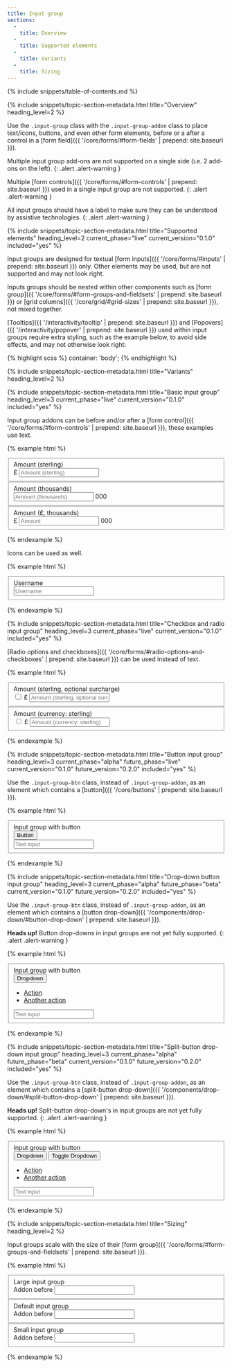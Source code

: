 ```yaml
---
title: Input group
sections:
  -
    title: Overview
  -
    title: Supported elements
  -
    title: Variants
  -
    title: Sizing
---
```


{% include snippets/table-of-contents.md %}

{% include snippets/topic-section-metadata.html
  title="Overview"
  heading_level=2
%}

Use the `.input-group` class with the `.input-group-addon` class to place text/icons, buttons, and even other form
elements, before or a after a control in a [form field]({{ '/core/forms/#form-fields' | prepend: site.baseurl }}).

Multiple input group add-ons are not supported on a single side (i.e. 2 add-ons on the left).
{: .alert .alert-warning }

Multiple [form controls]({{ '/core/forms/#form-controls' | prepend: site.baseurl }}) used in a single input group are
not supported.
{: .alert .alert-warning }

All input groups should have a label to make sure they can be understood by assistive technologies.
{: .alert .alert-warning }

{% include snippets/topic-section-metadata.html
  title="Supported elements"
  heading_level=2
  current_phase="live"
  current_version="0.1.0"
  included="yes"
%}

Input groups are designed for textual [form inputs]({{ '/core/forms/#inputs' | prepend: site.baseurl }}) only.
Other elements may be used, but are not supported and may not look right.

Inputs groups should be nested within other components such as
[form group]({{ '/core/forms/#form-groups-and-fieldsets' | prepend: site.baseurl }}) or
[grid columns]({{ '/core/grid/#grid-sizes' | prepend: site.baseurl }}), not mixed together.

[Tooltips]({{ '/interactivity/tooltip' | prepend: site.baseurl }}) and
[Popovers]({{ '/interactivity/popover' | prepend: site.baseurl }}) used within input groups require extra styling,
such as the example below, to avoid side effects, and may not otherwise look right:

{% highlight scss %}
container: 'body';
{% endhighlight %}

{% include snippets/topic-section-metadata.html
  title="Variants"
  heading_level=2
%}

{% include snippets/topic-section-metadata.html
  title="Basic input group"
  heading_level=3
  current_phase="live"
  current_version="0.1.0"
  included="yes"
%}

Input group addons can be before and/or after a
[form control]({{ '/core/forms/#form-controls' | prepend: site.baseurl }}), these examples use text.

{% example html %}
<form>
  <!-- Input group addon before a form control -->
  <fieldset class="form-group">
    <label class="control-label" for="form-input-group-example-1">Amount (sterling)</label>
    <div class="input-group">
      <span class="input-group-addon" id="form-input-group-example-1-addon-1">£</span>
      <input type="number" class="form-control" placeholder="Amount (sterling)" id="form-input-group-example-1" aria-describedby="form-input-group-example-1-addon-1">
    </div>
  </fieldset>

  <!-- Input group addon after a form control -->
  <fieldset class="form-group">
    <label class="control-label" for="form-input-group-example-2">Amount (thousands)</label>
    <div class="input-group">
      <input type="number" class="form-control" placeholder="Amount (thousands)" id="form-input-group-example-2" aria-describedby="form-input-group-example-2-addon-1">
      <span class="input-group-addon" id="form-input-group-example-2-addon-1">000</span>
    </div>
  </fieldset>

  <!-- Input group addon before and after a form control -->
  <fieldset class="form-group">
    <label class="control-label" for="form-input-group-example-3">Amount (£, thousands)</label>
    <div class="input-group">
      <span class="input-group-addon" id="form-input-group-example-3-addon-1">£</span>
      <input type="number" class="form-control" placeholder="Amount" id="form-input-group-example-3" aria-describedby="form-input-group-example-3-addon-1" aria-describedby="form-input-group-example-3-addon-2">
      <span class="input-group-addon" id="form-input-group-example-3-addon-2">000</span>
    </div>
  </fieldset>
</form>
{% endexample %}

Icons can be used as well.

{% example html %}
<form>
  <fieldset class="form-group">
    <label class="control-label" for="form-input-group-example-4">Username</label>
    <div class="input-group">
      <span class="input-group-addon" id="form-input-group-example-4-addon-1"><i class="fa fa-user" aria-hidden="true"></i></span>
      <input type="text" class="form-control" placeholder="Username" id="form-input-group-example-4" aria-describedby="form-input-group-example-4-addon-1">
    </div>
  </fieldset>
</form>
{% endexample %}

{% include snippets/topic-section-metadata.html
  title="Checkbox and radio input group"
  heading_level=3
  current_phase="live"
  current_version="0.1.0"
  included="yes"
%}

[Radio options and checkboxes]({{ '/core/forms/#radio-options-and-checkboxes' | prepend: site.baseurl }}) can be used
instead of text.

{% example html %}
<form>
  <!-- Input group addon with checkbox control -->
  <fieldset class="form-group">
    <label class="control-label" for="form-input-group-example-5">Amount (sterling, optional surcharge)</label>
    <div class="input-group">
      <span class="input-group-addon" id="form-input-group-example-5-addon-1">
        <input type="checkbox" aria-label="checkbox"> £
      </span>
      <input type="text" class="form-control" placeholder="Amount (sterling, optional surcharge)" id="form-input-group-example-5" aria-describedby="form-input-group-example-5-addon-1">
    </div>
  </fieldset>

  <!-- Input group addon with radio option control -->
  <fieldset class="form-group">
    <label class="control-label" for="form-input-group-example-6">Amount (currency: sterling)</label>
    <div class="input-group">
      <span class="input-group-addon" id="form-input-group-example-6-addon-1">
        <input type="radio" aria-label="radio option"> £
      </span>
      <input type="text" class="form-control" placeholder="Amount (currency: sterling)" id="form-input-group-example-6" aria-describedby="form-input-group-example-6-addon-1">
    </div>
  </fieldset>
</form>
{% endexample %}

{% include snippets/topic-section-metadata.html
  title="Button input group"
  heading_level=3
  current_phase="alpha"
  future_phase="live"
  current_version="0.1.0"
  future_version="0.2.0"
  included="yes"
%}

Use the `.input-group-btn` class, instead of `.input-group-addon`, as an element which contains a
[button]({{ '/core/buttons' | prepend: site.baseurl }}).

{% example html %}
<form>
  <!-- Input group with a button -->
  <fieldset class="form-group">
    <label class="control-label" for="form-input-group-example-6">Input group with button</label>
    <div class="input-group">
      <div class="input-group-btn">
        <button class="btn btn-bsk btn-default">Button</button>
      </div>
      <input type="text" class="form-control" placeholder="Text input" id="form-input-group-example-6">
    </div>
  </fieldset>
</form>
{% endexample %}

{% include snippets/topic-section-metadata.html
  title="Drop-down button input group"
  heading_level=3
  current_phase="alpha"
  future_phase="beta"
  current_version="0.1.0"
  future_version="0.2.0"
  included="yes"
%}

Use the `.input-group-btn` class, instead of `.input-group-addon`, as an element which contains a
[button drop-down]({{ '/components/drop-down/#button-drop-down' | prepend: site.baseurl }}).

**Heads up!** Button drop-downs in input groups are not yet fully supported.
{: .alert .alert-warning }

{% example html %}
<form>
  <!-- Input group with a button drop-down -->
  <fieldset class="form-group">
    <label class="control-label" for="form-input-group-example-7">Input group with button</label>
    <div class="input-group">
      <div class="input-group-btn">
        <div class="dropdown">
          <button class="btn btn-bsk btn-default dropdown-toggle" type="button" data-toggle="dropdown" aria-haspopup="true" aria-expanded="true">
            Dropdown <span class="caret"></span>
          </button>
          <ul class="dropdown-menu dropdown-menu-bsk" aria-labelledby="dropdown-menu-1">
            <li><a href="#">Action</a></li>
            <li><a href="#">Another action</a></li>
          </ul>
        </div>
      </div>
      <input type="text" class="form-control" placeholder="Text input" id="form-input-group-example-7">
    </div>
  </fieldset>
</form>
{% endexample %}

{% include snippets/topic-section-metadata.html
  title="Split-button drop-down input group"
  heading_level=3
  current_phase="alpha"
  future_phase="beta"
  current_version="0.1.0"
  future_version="0.2.0"
  included="yes"
%}

Use the `.input-group-btn` class, instead of `.input-group-addon`, as an element which contains a
[split-button drop-down]({{ '/components/drop-down/#split-button-drop-down' | prepend: site.baseurl }}).

**Heads up!** Split-button drop-down's in input groups are not yet fully supported.
{: .alert .alert-warning }

{% example html %}
<form>
  <!-- Input group with a split-button drop-down -->
  <fieldset class="form-group">
    <label class="control-label" for="form-input-group-example-8">Input group with button</label>
    <div class="input-group">
      <div class="input-group-btn">
        <div class="btn-group">
          <button class="btn btn-bsk btn-default" type="button">Dropdown</button>
          <button class="btn btn-bsk btn-default dropdown-toggle" type="button" data-toggle="dropdown" aria-haspopup="true" aria-expanded="false">
            <span class="caret"></span>
            <span class="sr-only">Toggle Dropdown</span>
          </button>
          <ul class="dropdown-menu dropdown-menu-bsk">
            <li><a href="#">Action</a></li>
            <li><a href="#">Another action</a></li>
          </ul>
        </div>
      </div>
      <input type="text" class="form-control" placeholder="Text input" id="form-input-group-example-8">
    </div>
  </fieldset>
</form>
{% endexample %}

{% include snippets/topic-section-metadata.html
  title="Sizing"
  heading_level=2
%}

Input groups scale with the size of their
[form group]({{ '/core/forms/#form-groups-and-fieldsets' | prepend: site.baseurl }}).

{% example html %}
<form>
  <fieldset class="form-group form-group-lg">
    <label class="control-label" for="form-input-group-example-9">Large input group</label>
    <div class="input-group">
      <span class="input-group-addon" id="form-input-group-example-9-addon-1">Addon before</span>
      <input type="text" class="form-control" id="form-input-group-example-9" aria-describedby="form-input-group-example-9-addon-1">
    </div>
  </fieldset>

  <fieldset class="form-group">
    <label class="control-label" for="form-input-group-example-10">Default input group</label>
    <div class="input-group">
      <span class="input-group-addon" id="form-input-group-example-10-addon-1">Addon before</span>
      <input type="text" class="form-control" id="form-input-group-example-10" aria-describedby="form-input-group-example-10-addon-1">
    </div>
  </fieldset>

  <fieldset class="form-group form-group-sm">
    <label class="control-label" for="form-input-group-example-10">Small input group</label>
    <div class="input-group">
      <span class="input-group-addon" id="form-input-group-example-10-addon-1">Addon before</span>
      <input type="text" class="form-control" id="form-input-group-example-10" aria-describedby="form-input-group-example-11-addon-1">
    </div>
  </fieldset>
</form>
{% endexample %}
